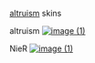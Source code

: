 [altruism](https://osu.ppy.sh/users/29371923) skins

altruism
[![image (1)](https://github.com/user-attachments/assets/11ed0343-132c-41c3-b131-63e59d7257d0)](https://altruism.s-ul.eu/0gXJnMNs)

NieR
[![image (1)](https://github.com/user-attachments/assets/9010e369-e239-42d1-a584-58dea9966b06)](https://altruism.s-ul.eu/hRShofHK)
